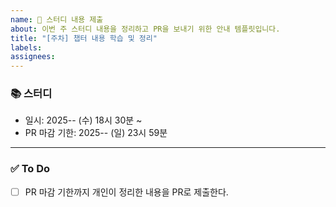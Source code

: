 ```yaml
---
name: 📘 스터디 내용 제출
about: 이번 주 스터디 내용을 정리하고 PR을 보내기 위한 안내 템플릿입니다.
title: "[주차] 챕터 내용 학습 및 정리"
labels: 
assignees:
---
```

### 📚 스터디
- 일시: 2025-- (수) 18시 30분 ~
- PR 마감 기한: 2025-- (일) 23시 59분

---

### ✅ To Do
- [ ] PR 마감 기한까지 개인이 정리한 내용을 PR로 제출한다.
